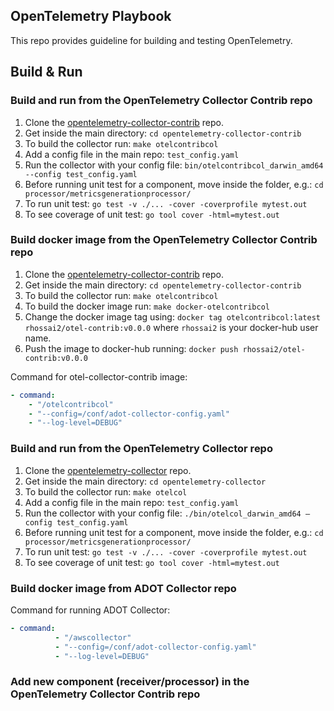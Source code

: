 ## OpenTelemetry Playbook
This repo provides guideline for building and testing OpenTelemetry. 

## Build & Run

### Build and run from the OpenTelemetry Collector Contrib repo
1. Clone the [opentelemetry-collector-contrib](https://github.com/open-telemetry/opentelemetry-collector-contrib) repo.
1. Get inside the main directory: `cd opentelemetry-collector-contrib`
1. To build the collector run: `make otelcontribcol`
1. Add a config file in the main repo: `test_config.yaml`
1. Run the collector with your config file: `bin/otelcontribcol_darwin_amd64 --config test_config.yaml`
1. Before running unit test for a component, move inside the folder, e.g.: `cd processor/metricsgenerationprocessor/`
1. To run unit test: `go test -v ./... -cover -coverprofile mytest.out`
1. To see coverage of unit test: `go tool cover -html=mytest.out`

### Build docker image from the OpenTelemetry Collector Contrib repo
1. Clone the [opentelemetry-collector-contrib](https://github.com/open-telemetry/opentelemetry-collector-contrib) repo.
1. Get inside the main directory: `cd opentelemetry-collector-contrib`
1. To build the collector run: `make otelcontribcol`
1. To build the docker image run: `make docker-otelcontribcol`
1. Change the docker image tag using: `docker tag otelcontribcol:latest rhossai2/otel-contrib:v0.0.0` where `rhossai2` is your docker-hub user name.
1. Push the image to docker-hub running: `docker push rhossai2/otel-contrib:v0.0.0`

Command for otel-collector-contrib image:
```yaml
- command:
    - "/otelcontribcol"
    - "--config=/conf/adot-collector-config.yaml"
    - "--log-level=DEBUG"
```

### Build and run from the OpenTelemetry Collector repo
1. Clone the [opentelemetry-collector](https://github.com/open-telemetry/opentelemetry-collector) repo.
1. Get inside the main directory: `cd opentelemetry-collector`
1. To build the collector run: `make otelcol`
1. Add a config file in the main repo: `test_config.yaml`
1. Run the collector with your config file: `./bin/otelcol_darwin_amd64 —config test_config.yaml`
1. Before running unit test for a component, move inside the folder, e.g.: `cd processor/metricsgenerationprocessor/`
1. To run unit test: `go test -v ./... -cover -coverprofile mytest.out`
1. To see coverage of unit test: `go tool cover -html=mytest.out`

### Build docker image from ADOT Collector repo

Command for running ADOT Collector:
```yaml
- command:
          - "/awscollector"
          - "--config=/conf/adot-collector-config.yaml"
          - "--log-level=DEBUG"
```

### Add new component (receiver/processor) in the OpenTelemetry Collector Contrib repo